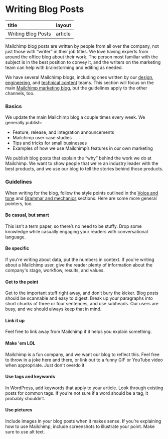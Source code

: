 # Writing Blog Posts



| title | layout |
| :--- | :--- |
| Writing Blog Posts | article |

Mailchimp blog posts are written by people from all over the company, not just those with “writer” in their job titles. We love having experts from around the office blog about their work. The person most familiar with the subject is in the best position to convey it, and the writers on the marketing team can help with brainstorming and editing as needed.

We have several Mailchimp blogs, including ones written by our [design](http://creative.mailchimp.com/), [engineering](http://devs.mailchimp.com/blog/), and [technical content](http://docmakers.mailchimp.com/) teams. This section will focus on the main [Mailchimp marketing blog](http://blog.mailchimp.com/), but the guidelines apply to the other channels, too.

### Basics

We update the main Mailchimp blog a couple times every week. We generally publish:

* Feature, release, and integration announcements
* Mailchimp user case studies
* Tips and tricks for small businesses
* Examples of how we use Mailchimp’s features in our own marketing

We publish blog posts that explain the “why” behind the work we do at Mailchimp. We want to show people that we're an industry leader with the best products, and we use our blog to tell the stories behind those products.

### Guidelines

When writing for the blog, follow the style points outlined in the [Voice and tone](https://github.com/nebali/content-style-guide/blob/master/02-voice-and-tone.html.md) and [Grammar and mechanics](https://github.com/nebali/content-style-guide/blob/master/04-grammar-and-mechanics.html.md) sections. Here are some more general pointers, too.

#### Be casual, but smart

This isn’t a term paper, so there’s no need to be stuffy. Drop some knowledge while casually engaging your readers with conversational language.

#### Be specific

If you're writing about data, put the numbers in context. If you're writing about a Mailchimp user, give the reader plenty of information about the company's stage, workflow, results, and values.

#### Get to the point

Get to the important stuff right away, and don’t bury the kicker. Blog posts should be scannable and easy to digest. Break up your paragraphs into short chunks of three or four sentences, and use subheads. Our users are busy, and we should always keep that in mind.

#### Link it up

Feel free to link away from Mailchimp if it helps you explain something.

#### Make 'em LOL

Mailchimp is a fun company, and we want our blog to reflect this. Feel free to throw in a joke here and there, or link out to a funny GIF or YouTube video when appropriate. Just don't overdo it.

#### Use tags and keywords

In WordPress, add keywords that apply to your article. Look through existing posts for common tags. If you’re not sure if a word should be a tag, it probably shouldn’t.

#### Use pictures

Include images in your blog posts when it makes sense. If you’re explaining how to use Mailchimp, include screenshots to illustrate your point. Make sure to use alt text.


